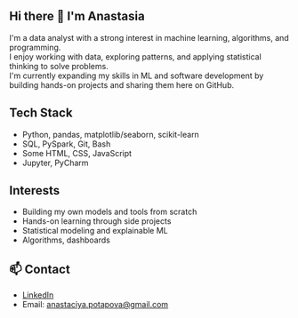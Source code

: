 ## Hi there 👋 I'm Anastasia

<!--
**siabeam/siabeam** is a ✨ _special_ ✨ repository because its `README.md` (this file) appears on your GitHub profile.

Here are some ideas to get you started:

- 🔭 I’m currently working on ...
- 🌱 I’m currently learning ...
- 👯 I’m looking to collaborate on ...
- 🤔 I’m looking for help with ...
- 💬 Ask me about ...
- 📫 How to reach me: ...
- 😄 Pronouns: ...
- ⚡ Fun fact: ...
-->

I'm a data analyst with a strong interest in machine learning, algorithms, and programming.  
I enjoy working with data, exploring patterns, and applying statistical thinking to solve problems.  
I'm currently expanding my skills in ML and software development by building hands-on projects and sharing them here on GitHub.

## Tech Stack
- Python, pandas, matplotlib/seaborn, scikit-learn  
- SQL, PySpark, Git, Bash  
- Some HTML, CSS, JavaScript  
- Jupyter, PyCharm

## Interests
- Building my own models and tools from scratch  
- Hands-on learning through side projects  
- Statistical modeling and explainable ML  
- Algorithms, dashboards

## 📫 Contact
- [LinkedIn](https://www.linkedin.com/in/anastasiia-potapova-8a725721b/)  
- Email: anastaciya.potapova@gmail.com

